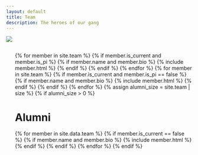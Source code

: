 ```yaml
---
layout: default
title: Team
description: The heroes of our gang
---
```


<div style="margin-bottom: 2em;">
    <img src="{{ 'team/morinlab_pool_2022_crop.png' | prepend: site.images_dir | prepend: site.baseurl }}" />
</div>

<div class="lab-wrapper">
    <ul class="lab-list">
    <!-- Current PIs -->
    {% for member in site.team %}
        {% if member.is_current and member.is_pi %}
            {% if member.name and member.bio %}
                {% include member.html %}
            {% endif %}
        {% endif %}
    {% endfor %}
    <!-- Current non-PIs -->
    {% for member in site.team %}
        {% if member.is_current and member.is_pi == false %}
            {% if member.name and member.bio %}
                {% include member.html %}
            {% endif %}
        {% endif %}
    {% endfor %}
    <!-- Non-current (alumni) -->
    {% assign alumni_size = site.team | size %}
    {% if alumni_size > 0 %}
        <h1 class="post-title">Alumni</h1>
        {% for member in site.data.team %}
            {% if member.is_current == false %}
                {% if member.name and member.bio %}
                    {% include member.html %}
                {% endif %}
            {% endif %}
        {% endfor %}
    {% endif %}
    </ul>
</div>
